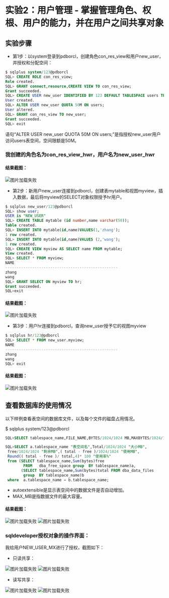 # 实验2：用户管理 - 掌握管理角色、权根、用户的能力，并在用户之间共享对象

## 实验步骤

- 第1步：以system登录到pdborcl，创建角色con_res_view和用户new_user，并授权和分配空间：

```sql
$ sqlplus system/123@pdborcl
SQL> CREATE ROLE con_res_view;
Role created.
SQL> GRANT connect,resource,CREATE VIEW TO con_res_view;
Grant succeeded.
SQL> CREATE USER new_user IDENTIFIED BY 123 DEFAULT TABLESPACE users TEMPORARY TABLESPACE temp;
User created.
SQL> ALTER USER new_user QUOTA 50M ON users;
User altered.
SQL> GRANT con_res_view TO new_user;
Grant succeeded.
SQL> exit
```
语句“ALTER USER new_user QUOTA 50M ON users;”是指授权new_user用户访问users表空间，空间限额是50M。

### 我创建的角色名为con_res_view_hwr，用户名为new_user_hwr

#### 结果截图：

![图片加载失败](https://github.com/hwrbox/Oracle/blob/master/%E6%B5%8B%E8%AF%95/2-1.png)

- 第2步：新用户new_user连接到pdborcl，创建表mytable和视图myview，插入数据，最后将myview的SELECT对象权限授予hr用户。

```sql
$ sqlplus new_user/123@pdborcl
SQL> show user;
USER is "NEW_USER"
SQL> CREATE TABLE mytable (id number,name varchar(50));
Table created.
SQL> INSERT INTO mytable(id,name)VALUES(1,'zhang');
1 row created.
SQL> INSERT INTO mytable(id,name)VALUES (2,'wang');
1 row created.
SQL> CREATE VIEW myview AS SELECT name FROM mytable;
View created.
SQL> SELECT * FROM myview;
NAME
--------------------------------------------------
zhang
wang
SQL> GRANT SELECT ON myview TO hr;
Grant succeeded.
SQL>exit
```

#### 结果截图：

![图片加载失败](https://github.com/hwrbox/Oracle/blob/master/%E6%B5%8B%E8%AF%95/2-2.png)

- 第3步：用户hr连接到pdborcl，查询new_user授予它的视图myview

```sql
$ sqlplus hr/123@pdborcl
SQL> SELECT * FROM new_user.myview;
NAME
--------------------------------------------------
zhang
wang
SQL> exit
```

#### 结果截图：

![图片加载失败](https://github.com/hwrbox/Oracle/blob/master/%E6%B5%8B%E8%AF%95/2-3.png)

## 查看数据库的使用情况

以下样例查看表空间的数据库文件，以及每个文件的磁盘占用情况。

$ sqlplus system/123@pdborcl
```sql
SQL>SELECT tablespace_name,FILE_NAME,BYTES/1024/1024 MB,MAXBYTES/1024/1024 MAX_MB,autoextensible FROM dba_data_files  WHERE  tablespace_name='USERS';

SQL>SELECT a.tablespace_name "表空间名",Total/1024/1024 "大小MB",
 free/1024/1024 "剩余MB",( total - free )/1024/1024 "使用MB",
 Round(( total - free )/ total,4)* 100 "使用率%"
 from (SELECT tablespace_name,Sum(bytes)free
        FROM   dba_free_space group  BY tablespace_name)a,
       (SELECT tablespace_name,Sum(bytes)total FROM dba_data_files
        group  BY tablespace_name)b
 where  a.tablespace_name = b.tablespace_name;
```
- autoextensible是显示表空间中的数据文件是否自动增加。
- MAX_MB是指数据文件的最大容量。

#### 结果截图：

![图片加载失败](https://github.com/hwrbox/Oracle/blob/master/%E6%B5%8B%E8%AF%95/2-4.png)
![图片加载失败](https://github.com/hwrbox/Oracle/blob/master/%E6%B5%8B%E8%AF%95/2-5.png)

### sqldeveloper授权对象的操作界面：

我给用户NEW_USER_MX进行了授权，截图如下：

- 只读共享：

![图片加载失败](https://github.com/hwrbox/Oracle/blob/master/%E6%B5%8B%E8%AF%95/2-6.PNG)
![图片加载失败](https://github.com/hwrbox/Oracle/blob/master/%E6%B5%8B%E8%AF%95/2-7.PNG)

- 读写共享：

![图片加载失败](https://github.com/hwrbox/Oracle/blob/master/%E6%B5%8B%E8%AF%95/2-8.PNG)
![图片加载失败](https://github.com/hwrbox/Oracle/blob/master/%E6%B5%8B%E8%AF%95/2-9.PNG)
